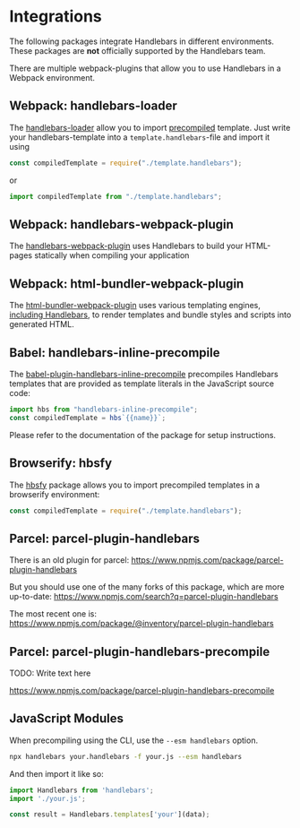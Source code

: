 # Integrations

The following packages integrate Handlebars in different environments. These packages are **not** officially supported
by the Handlebars team.

There are multiple webpack-plugins that allow you to use Handlebars in a Webpack environment.

## Webpack: handlebars-loader

The [handlebars-loader](https://github.com/pcardune/handlebars-loader) allow you to import
[precompiled](./precompilation.html) template. Just write your handlebars-template into a `template.handlebars`-file and
import it using

```js
const compiledTemplate = require("./template.handlebars");
```

or

```js
import compiledTemplate from "./template.handlebars";
```

## Webpack: handlebars-webpack-plugin

The [handlebars-webpack-plugin](https://github.com/sagold/handlebars-webpack-plugin) uses Handlebars to build your
HTML-pages statically when compiling your application

## Webpack: html-bundler-webpack-plugin

The [html-bundler-webpack-plugin](https://github.com/webdiscus/html-bundler-webpack-plugin) uses various templating
engines, [including Handlebars](https://github.com/webdiscus/html-bundler-webpack-plugin#using-the-handlebars), to
render templates and bundle styles and scripts into generated HTML.

## Babel: handlebars-inline-precompile

The
[babel-plugin-handlebars-inline-precompile](https://github.com/jamiebuilds/babel-plugin-handlebars-inline-precompile)
precompiles Handlebars templates that are provided as template literals in the JavaScript source code:

```js
import hbs from "handlebars-inline-precompile";
const compiledTemplate = hbs`{{name}}`;
```

Please refer to the documentation of the package for setup instructions.

## Browserify: hbsfy

The [hbsfy](https://www.npmjs.com/package/hbsfy) package allows you to import precompiled templates in a browserify
environment:

```js
const compiledTemplate = require("./template.handlebars");
```

## Parcel: parcel-plugin-handlebars

There is an old plugin for parcel: https://www.npmjs.com/package/parcel-plugin-handlebars

But you should use one of the many forks of this package, which are more up-to-date:
https://www.npmjs.com/search?q=parcel-plugin-handlebars

The most recent one is: https://www.npmjs.com/package/@inventory/parcel-plugin-handlebars

## Parcel: parcel-plugin-handlebars-precompile

TODO: Write text here

https://www.npmjs.com/package/parcel-plugin-handlebars-precompile


## JavaScript Modules

When precompiling using the CLI, use the `--esm handlebars` option.

```sh
npx handlebars your.handlebars -f your.js --esm handlebars
```

And then import it like so:

```js
import Handlebars from 'handlebars';
import './your.js';

const result = Handlebars.templates['your'](data);
```

